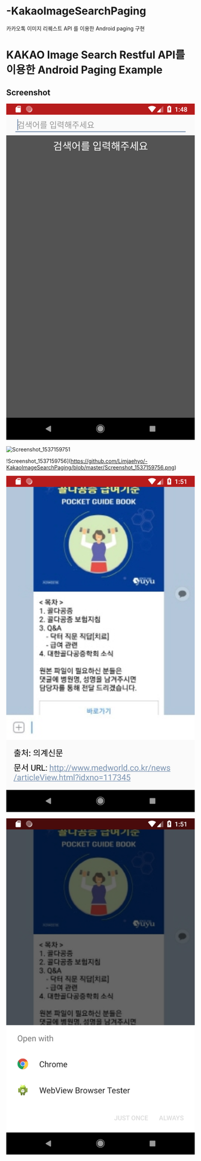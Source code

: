 # -KakaoImageSearchPaging
카카오톡 이미지 리퀘스트  API 를 이용한 Android paging  구현


# KAKAO Image Search Restful API를 이용한 Android Paging Example

## Screenshot

![Screenshot_1537159735](https://github.com/Limjaehyo/-KakaoImageSearchPaging/blob/master/Screenshot_1537159735.png)


![Screenshot_1537159751](https://github.com/Limjaehyo/-KakaoImageSearchPaging/blob/master/Screenshot_1537159751.png)



!Screenshot_1537159756](https://github.com/Limjaehyo/-KakaoImageSearchPaging/blob/master/Screenshot_1537159756.png)



![Screenshot_1537159878](https://github.com/Limjaehyo/-KakaoImageSearchPaging/blob/master/Screenshot_1537159878.png)



![Screenshot_1537159882](https://github.com/Limjaehyo/-KakaoImageSearchPaging/blob/master/Screenshot_1537159882.png)
